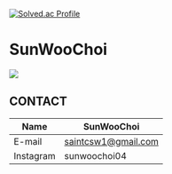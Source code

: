 [![Solved.ac Profile](http://mazassumnida.wtf/api/v2/generate_badge?boj=csw040505)](https://solved.ac/csw040505/)
# SunWooChoi
<img src="https://img.shields.io/badge/C++-00599C?style=for-the-badge&logo=cplusplus&logoColor=white">

## CONTACT
|Name|SunWooChoi|
|------|-----|
|E-mail|saintcsw1@gmail.com|
|Instagram|sunwoochoi04|
